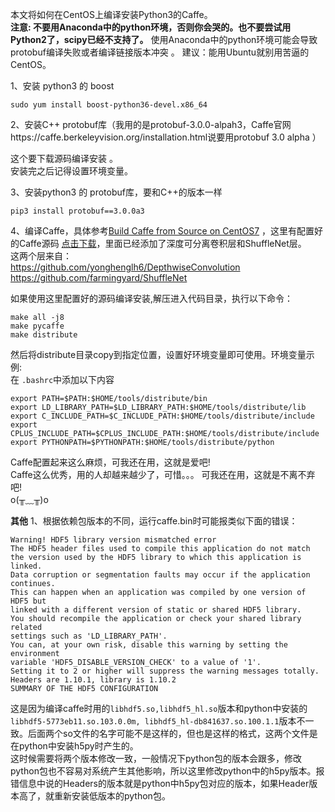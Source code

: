 本文将如何在CentOS上编译安装Python3的Caffe。  
**注意: 不要用Anaconda中的python环境，否则你会哭的。也不要尝试用Python2了，scipy已经不支持了。** 
使用Anaconda中的python环境可能会导致protobuf编译失败或者编译链接版本冲突 。
建议：能用Ubuntu就别用苦逼的CentOS。  

1、安装 python3 的 boost  
```
sudo yum install boost-python36-devel.x86_64
```

2、安装C++ protobuf库（我用的是protobuf-3.0.0-alpah3，Caffe官网https://caffe.berkeleyvision.org/installation.html说要用protobuf 3.0 alpha ）  

这个要下载源码编译安装 。  
安装完之后记得设置环境变量。  

3、安装python3 的 protobuf库，要和C++的版本一样  
```
pip3 install protobuf==3.0.0a3
```  

4、编译Caffe，具体参考[Build Caffe from Source on CentOS7](https://www.jianshu.com/p/a34f1066e89f)   ，这里有配置好的Caffe源码 [点击下载](resource/caffe/caffe-master-configured.zip)，里面已经添加了深度可分离卷积层和ShuffleNet层。  
这两个层来自：  
https://github.com/yonghenglh6/DepthwiseConvolution  
https://github.com/farmingyard/ShuffleNet  

如果使用这里配置好的源码编译安装,解压进入代码目录，执行以下命令：  
```
make all -j8
make pycaffe
make distribute
```
然后将distribute目录copy到指定位置，设置好环境变量即可使用。环境变量示例:  
在 `.bashrc`中添加以下内容
```
export PATH=$PATH:$HOME/tools/distribute/bin
export LD_LIBRARY_PATH=$LD_LIBRARY_PATH:$HOME/tools/distribute/lib
export C_INCLUDE_PATH=$C_INCLUDE_PATH:$HOME/tools/distribute/include
export CPLUS_INCLUDE_PATH=$CPLUS_INCLUDE_PATH:$HOME/tools/distribute/include
export PYTHONPATH=$PYTHONPATH:$HOME/tools/distribute/python
```

Caffe配置起来这么麻烦，可我还在用，这就是爱吧!  
Caffe这么优秀，用的人却越来越少了，可惜。。。 可我还在用，这就是不离不弃吧!  
o(╥﹏╥)o  

**其他**
1、根据依赖包版本的不同，运行caffe.bin时可能报类似下面的错误：
```
Warning! HDF5 library version mismatched error
The HDF5 header files used to compile this application do not match
the version used by the HDF5 library to which this application is linked.
Data corruption or segmentation faults may occur if the application continues.
This can happen when an application was compiled by one version of HDF5 but
linked with a different version of static or shared HDF5 library.
You should recompile the application or check your shared library related
settings such as 'LD_LIBRARY_PATH'.
You can, at your own risk, disable this warning by setting the environment
variable 'HDF5_DISABLE_VERSION_CHECK' to a value of '1'.
Setting it to 2 or higher will suppress the warning messages totally.
Headers are 1.10.1, library is 1.10.2
SUMMARY OF THE HDF5 CONFIGURATION
```

这是因为编译caffe时用的`libhdf5.so,libhdf5_hl.so`版本和python中安装的 `libhdf5-5773eb11.so.103.0.0m, libhdf5_hl-db841637.so.100.1.1`版本不一致。后面两个so文件的名字可能不是这样的，但也是这样的格式，这两个文件是在python中安装h5py时产生的。  
这时候需要将两个版本修改一致，一般情况下python包的版本会跟多，修改python包也不容易对系统产生其他影响，所以这里修改python中的h5py版本。报错信息中说的Headers的版本就是python中h5py包对应的版本，如果Header版本高了，就重新安装低版本的python包。
